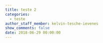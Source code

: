 ```yaml
---
title: teste 2
categories:
  - teste
author_staff_member: kelvin-tesche-ievenes
show_comments: false
date: 2018-06-29 00:00:00
---
```


